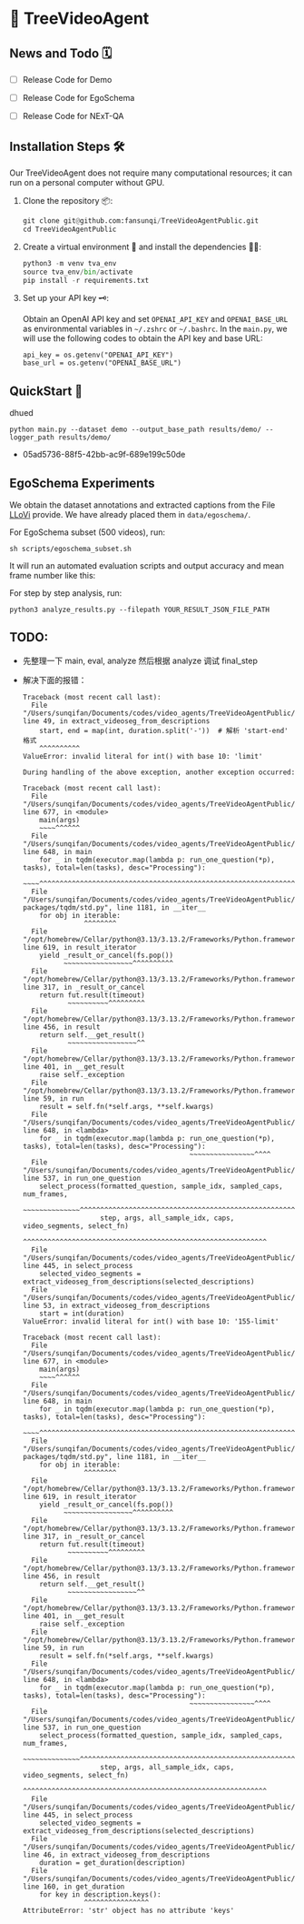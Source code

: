 # 🌲 TreeVideoAgent

## News and Todo 🗓️

- [ ] Release Code for Demo

- [ ] Release Code for EgoSchema

- [ ] Release Code for NExT-QA

## Installation Steps 🛠️

Our TreeVideoAgent does not require many computational resources; it can run on a personal computer without GPU.

1. Clone the repository 📦:

   ```python
   git clone git@github.com:fansunqi/TreeVideoAgentPublic.git
   cd TreeVideoAgentPublic
   ```

2. Create a virtual environment 🧹 and install the dependencies 🧑‍🍳:

   ```python
   python3 -m venv tva_env
   source tva_env/bin/activate
   pip install -r requirements.txt
   ```

3. Set up your API key 🗝️:

   Obtain an OpenAI API key and set  ```OPENAI_API_KEY``` and ```OPENAI_BASE_URL``` as environmental variables in  ```~/.zshrc``` or ```~/.bashrc```. In the ```main.py```, we will use the following codes to obtain the API key and base URL:

   ```
   api_key = os.getenv("OPENAI_API_KEY")
   base_url = os.getenv("OPENAI_BASE_URL")
   ```

## QuickStart 🚀

dhued

```
python main.py --dataset demo --output_base_path results/demo/ --logger_path results/demo/
```





- 05ad5736-88f5-42bb-ac9f-689e199c50de



## EgoSchema Experiments

We obtain the dataset annotations and extracted captions from the File [LLoVi](https://drive.google.com/file/d/13M10CB5ePPVlycn754_ff3CwnpPtDfJA/view?usp=drive_link) provide. We have already placed them in ```data/egoschema/```.

For EgoSchema subset (500 videos), run:

```
sh scripts/egoschema_subset.sh
```

It will run an automated evaluation scripts and output accuracy and mean frame number like this:





For step by step analysis, run:

```
python3 analyze_results.py --filepath YOUR_RESULT_JSON_FILE_PATH
```

 

## TODO:

+ 先整理一下 main, eval, analyze 然后根据 analyze 调试 final_step

+ 解决下面的报错：

  ```
  Traceback (most recent call last):
    File "/Users/sunqifan/Documents/codes/video_agents/TreeVideoAgentPublic/video_seg.py", line 49, in extract_videoseg_from_descriptions
      start, end = map(int, duration.split('-'))  # 解析 'start-end' 格式
      ^^^^^^^^^^
  ValueError: invalid literal for int() with base 10: 'limit'
  
  During handling of the above exception, another exception occurred:
  
  Traceback (most recent call last):
    File "/Users/sunqifan/Documents/codes/video_agents/TreeVideoAgentPublic/main.py", line 677, in <module>
      main(args)
      ~~~~^^^^^^
    File "/Users/sunqifan/Documents/codes/video_agents/TreeVideoAgentPublic/main.py", line 648, in main
      for _ in tqdm(executor.map(lambda p: run_one_question(*p), tasks), total=len(tasks), desc="Processing"):
               ~~~~^^^^^^^^^^^^^^^^^^^^^^^^^^^^^^^^^^^^^^^^^^^^^^^^^^^^^^^^^^^^^^^^^^^^^^^^^^^^^^^^^^^^^^^^^^
    File "/Users/sunqifan/Documents/codes/video_agents/TreeVideoAgentPublic/tva_env/lib/python3.13/site-packages/tqdm/std.py", line 1181, in __iter__
      for obj in iterable:
                 ^^^^^^^^
    File "/opt/homebrew/Cellar/python@3.13/3.13.2/Frameworks/Python.framework/Versions/3.13/lib/python3.13/concurrent/futures/_base.py", line 619, in result_iterator
      yield _result_or_cancel(fs.pop())
            ~~~~~~~~~~~~~~~~~^^^^^^^^^^
    File "/opt/homebrew/Cellar/python@3.13/3.13.2/Frameworks/Python.framework/Versions/3.13/lib/python3.13/concurrent/futures/_base.py", line 317, in _result_or_cancel
      return fut.result(timeout)
             ~~~~~~~~~~^^^^^^^^^
    File "/opt/homebrew/Cellar/python@3.13/3.13.2/Frameworks/Python.framework/Versions/3.13/lib/python3.13/concurrent/futures/_base.py", line 456, in result
      return self.__get_result()
             ~~~~~~~~~~~~~~~~~^^
    File "/opt/homebrew/Cellar/python@3.13/3.13.2/Frameworks/Python.framework/Versions/3.13/lib/python3.13/concurrent/futures/_base.py", line 401, in __get_result
      raise self._exception
    File "/opt/homebrew/Cellar/python@3.13/3.13.2/Frameworks/Python.framework/Versions/3.13/lib/python3.13/concurrent/futures/thread.py", line 59, in run
      result = self.fn(*self.args, **self.kwargs)
    File "/Users/sunqifan/Documents/codes/video_agents/TreeVideoAgentPublic/main.py", line 648, in <lambda>
      for _ in tqdm(executor.map(lambda p: run_one_question(*p), tasks), total=len(tasks), desc="Processing"):
                                           ~~~~~~~~~~~~~~~~^^^^
    File "/Users/sunqifan/Documents/codes/video_agents/TreeVideoAgentPublic/main.py", line 537, in run_one_question
      select_process(formatted_question, sample_idx, sampled_caps, num_frames,
      ~~~~~~~~~~~~~~^^^^^^^^^^^^^^^^^^^^^^^^^^^^^^^^^^^^^^^^^^^^^^^^^^^^^^^^^^
                     step, args, all_sample_idx, caps, video_segments, select_fn)
                     ^^^^^^^^^^^^^^^^^^^^^^^^^^^^^^^^^^^^^^^^^^^^^^^^^^^^^^^^^^^^
    File "/Users/sunqifan/Documents/codes/video_agents/TreeVideoAgentPublic/main.py", line 445, in select_process
      selected_video_segments = extract_videoseg_from_descriptions(selected_descriptions)
    File "/Users/sunqifan/Documents/codes/video_agents/TreeVideoAgentPublic/video_seg.py", line 53, in extract_videoseg_from_descriptions
      start = int(duration)
  ValueError: invalid literal for int() with base 10: '155-limit'
  ```

  ```
  Traceback (most recent call last):
    File "/Users/sunqifan/Documents/codes/video_agents/TreeVideoAgentPublic/main.py", line 677, in <module>
      main(args)
      ~~~~^^^^^^
    File "/Users/sunqifan/Documents/codes/video_agents/TreeVideoAgentPublic/main.py", line 648, in main
      for _ in tqdm(executor.map(lambda p: run_one_question(*p), tasks), total=len(tasks), desc="Processing"):
               ~~~~^^^^^^^^^^^^^^^^^^^^^^^^^^^^^^^^^^^^^^^^^^^^^^^^^^^^^^^^^^^^^^^^^^^^^^^^^^^^^^^^^^^^^^^^^^
    File "/Users/sunqifan/Documents/codes/video_agents/TreeVideoAgentPublic/tva_env/lib/python3.13/site-packages/tqdm/std.py", line 1181, in __iter__
      for obj in iterable:
                 ^^^^^^^^
    File "/opt/homebrew/Cellar/python@3.13/3.13.2/Frameworks/Python.framework/Versions/3.13/lib/python3.13/concurrent/futures/_base.py", line 619, in result_iterator
      yield _result_or_cancel(fs.pop())
            ~~~~~~~~~~~~~~~~~^^^^^^^^^^
    File "/opt/homebrew/Cellar/python@3.13/3.13.2/Frameworks/Python.framework/Versions/3.13/lib/python3.13/concurrent/futures/_base.py", line 317, in _result_or_cancel
      return fut.result(timeout)
             ~~~~~~~~~~^^^^^^^^^
    File "/opt/homebrew/Cellar/python@3.13/3.13.2/Frameworks/Python.framework/Versions/3.13/lib/python3.13/concurrent/futures/_base.py", line 456, in result
      return self.__get_result()
             ~~~~~~~~~~~~~~~~~^^
    File "/opt/homebrew/Cellar/python@3.13/3.13.2/Frameworks/Python.framework/Versions/3.13/lib/python3.13/concurrent/futures/_base.py", line 401, in __get_result
      raise self._exception
    File "/opt/homebrew/Cellar/python@3.13/3.13.2/Frameworks/Python.framework/Versions/3.13/lib/python3.13/concurrent/futures/thread.py", line 59, in run
      result = self.fn(*self.args, **self.kwargs)
    File "/Users/sunqifan/Documents/codes/video_agents/TreeVideoAgentPublic/main.py", line 648, in <lambda>
      for _ in tqdm(executor.map(lambda p: run_one_question(*p), tasks), total=len(tasks), desc="Processing"):
                                           ~~~~~~~~~~~~~~~~^^^^
    File "/Users/sunqifan/Documents/codes/video_agents/TreeVideoAgentPublic/main.py", line 537, in run_one_question
      select_process(formatted_question, sample_idx, sampled_caps, num_frames,
      ~~~~~~~~~~~~~~^^^^^^^^^^^^^^^^^^^^^^^^^^^^^^^^^^^^^^^^^^^^^^^^^^^^^^^^^^
                     step, args, all_sample_idx, caps, video_segments, select_fn)
                     ^^^^^^^^^^^^^^^^^^^^^^^^^^^^^^^^^^^^^^^^^^^^^^^^^^^^^^^^^^^^
    File "/Users/sunqifan/Documents/codes/video_agents/TreeVideoAgentPublic/main.py", line 445, in select_process
      selected_video_segments = extract_videoseg_from_descriptions(selected_descriptions)
    File "/Users/sunqifan/Documents/codes/video_agents/TreeVideoAgentPublic/video_seg.py", line 46, in extract_videoseg_from_descriptions
      duration = get_duration(description)
    File "/Users/sunqifan/Documents/codes/video_agents/TreeVideoAgentPublic/util.py", line 160, in get_duration
      for key in description.keys():
                 ^^^^^^^^^^^^^^^^
  AttributeError: 'str' object has no attribute 'keys'
  ```

  
